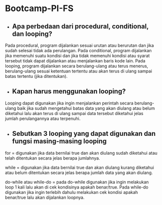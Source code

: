 # Bootcamp-PI-FS

- ## Apa perbedaan dari procedural, conditional, dan looping?
Pada procedural, program dijalankan sesuai urutan atau berurutan dan jika sudah selesai tidak ada perulangan. Pada conditional, program dijalankan jika memenuhi suatu kondisi dan jika tidak memenuhi kondisi atau syarat tersebut tidak dapat dijalankan atau menjalankan baris kode lain. Pada looping, program dijalankan secara berulang-ulang atau terus menerus, berulang-ulang sesuai ketentuan tertentu atau akan terus di ulang sampai batas tertentu (jika ditentukan).

- ## Kapan harus menggunakan looping?
Looping dapat digunakan jika ingin menjalankan perintah secara berulang-ulang baik jika sudah mengetahui batas data yang akan diulang atau belum diketahui lalu akan terus di ulang sampai data tersebut diketahui jelas jumlah perulangannya atau terpenuhi.

- ## Sebutkan 3 looping yang dapat digunakan dan fungsi masing-masing looping
for = digunakan jika data bernilai true dan akan diulang sudah diketahui atau telah ditentukan secara jelas berapa jumlahnya.

while = digunakan jika data bernilai true dan akan diulang kurang diketahui atau belum ditentukan secara jelas berapa jumlah data yang akan diulang.

do-while atau while-do = pada do-while digunakan jika ingin melakukan loop 1 kali lalu akan di cek kondisinya apakah benar/true. Pada while-do digunakan jika ingin terlebih dahulu melakukan cek kondisi apakah benar/true lalu akan dijalankan loopnya.